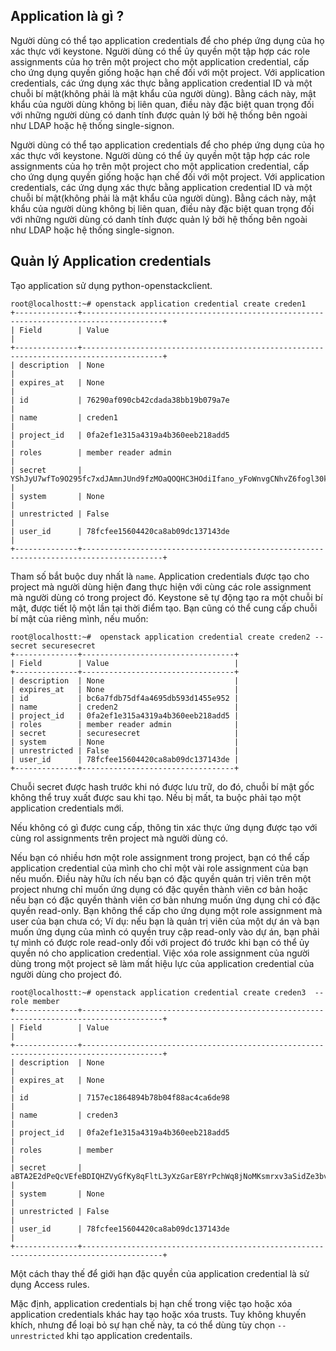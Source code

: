 ## Application là gì ?
Người dùng có thể tạo application credentials để cho phép ứng dụng của họ xác thực với keystone. Người dùng có thể ủy quyền một tập hợp các role assignments của họ trên một project cho một application credential, cấp cho ứng dụng quyền giống hoặc hạn chế đối với một project. Với application credentials, các ứng dụng xác thực bằng application credential ID và một chuỗi bí mật(không phải là mật khẩu của người dùng). Bằng cách này, mật khẩu của người dùng không bị liên quan, điều này đặc biệt quan trọng đối với những người dùng có danh tính được quản lý bởi hệ thống bên ngoài như LDAP hoặc hệ thống single-signon.

Người dùng có thể tạo application credentials để cho phép ứng dụng của họ xác thực với keystone. Người dùng có thể ủy quyền một tập hợp các role assignments của họ trên một project cho một application credential, cấp cho ứng dụng quyền giống hoặc hạn chế đối với một project. Với application credentials, các ứng dụng xác thực bằng application credential ID và một chuỗi bí mật(không phải là mật khẩu của người dùng). Bằng cách này, mật khẩu của người dùng không bị liên quan, điều này đặc biệt quan trọng đối với những người dùng có danh tính được quản lý bởi hệ thống bên ngoài như LDAP hoặc hệ thống single-signon.

## Quản lý Application credentials
Tạo application sử dụng python-openstackclient.
````
root@localhostt:~# openstack application credential create creden1
+--------------+----------------------------------------------------------------------------------------+
| Field        | Value                                                                                  |
+--------------+----------------------------------------------------------------------------------------+
| description  | None                                                                                   |
| expires_at   | None                                                                                   |
| id           | 76290af090cb42cdada38bb19b079a7e                                                       |
| name         | creden1                                                                                |
| project_id   | 0fa2ef1e315a4319a4b360eeb218add5                                                       |
| roles        | member reader admin                                                                    |
| secret       | YShJyU7wfTo9O295fc7xdJAmnJUnd9fzMOaQOQHC3HOdiIfano_yFoWnvgCNhvZ6fogl30kOgOZXv6SCFqwgtg |
| system       | None                                                                                   |
| unrestricted | False                                                                                  |
| user_id      | 78fcfee15604420ca8ab09dc137143de                                                       |
+--------------+----------------------------------------------------------------------------------------+
````
Tham số bắt buộc duy nhất là `name`. Application credentials được tạo cho project mà người dùng hiện đang thực hiện với cùng các role assignment mà người dùng có trong project đó. Keystone sẽ tự động tạo ra một chuỗi bí mật, được tiết lộ một lần tại thời điểm tạo. Bạn cũng có thể cung cấp chuỗi bí mật của riêng mình, nếu muốn:
````
root@localhostt:~#  openstack application credential create creden2 --secret securesecret
+--------------+----------------------------------+
| Field        | Value                            |
+--------------+----------------------------------+
| description  | None                             |
| expires_at   | None                             |
| id           | bc6a7fdb75df4a4695db593d1455e952 |
| name         | creden2                          |
| project_id   | 0fa2ef1e315a4319a4b360eeb218add5 |
| roles        | member reader admin              |
| secret       | securesecret                     |
| system       | None                             |
| unrestricted | False                            |
| user_id      | 78fcfee15604420ca8ab09dc137143de |
+--------------+----------------------------------+
````
Chuỗi secret được hash trước khi nó được lưu trữ, do đó, chuỗi bí mật gốc không thể truy xuất được sau khi tạo. Nếu bị mất, ta buộc phải tạo một application credentials mới. 

Nếu không có gì được cung cấp, thông tin xác thực ứng dụng được tạo với cùng rol assignments trên project mà người dùng có.

Nếu bạn có nhiều hơn một role assignment trong project, bạn có thể cấp application credential của mình cho chỉ một vài role assignment của bạn nếu muốn. Điều này hữu ích nếu bạn có đặc quyền quản trị viên trên một project nhưng chỉ muốn ứng dụng có đặc quyền thành viên cơ bản hoặc nếu bạn có đặc quyền thành viên cơ bản nhưng muốn ứng dụng chỉ có đặc quyền read-only. Bạn không thể cấp cho ứng dụng một role assignment mà user của bạn chưa có; Ví dụ: nếu bạn là quản trị viên của một dự án và bạn muốn ứng dụng của mình có quyền truy cập read-only vào dự án, bạn phải tự mình có được role read-only đối với project đó trước khi bạn có thể ủy quyền nó cho application credential. Việc xóa role assignment của người dùng trong một project sẽ làm mất hiệu lực của application credential của người dùng cho project đó.
````
root@localhostt:~# openstack application credential create creden3  --role member
+--------------+----------------------------------------------------------------------------------------+
| Field        | Value                                                                                  |
+--------------+----------------------------------------------------------------------------------------+
| description  | None                                                                                   |
| expires_at   | None                                                                                   |
| id           | 7157ec1864894b78b04f88ac4ca6de98                                                       |
| name         | creden3                                                                                |
| project_id   | 0fa2ef1e315a4319a4b360eeb218add5                                                       |
| roles        | member                                                                                 |
| secret       | aBTA2E2dPeQcVEfeBDIQHZVyGfKy8qFltL3yXzGarE8YrPchWq8jNoMKsmrxv3aSidZe3bvbgOy7IfyqXwsLFQ |
| system       | None                                                                                   |
| unrestricted | False                                                                                  |
| user_id      | 78fcfee15604420ca8ab09dc137143de                                                       |
+--------------+----------------------------------------------------------------------------------------+
````
Một cách thay thế để giới hạn đặc quyền của application credential là sử dụng Access rules.

Mặc định, application credentials bị hạn chế trong việc tạo hoặc xóa application credentials khác hay tạo hoặc xóa trusts. Tuy không khuyến khích, nhưng để loại bỏ sự hạn chế  này, ta có thể dùng tùy chọn `--unrestricted` khi tạo application credentails.


